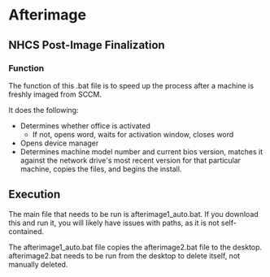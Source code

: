 # **Afterimage**
## **NHCS Post-Image Finalization**

### Function
The function of this .bat file is to speed up the process after a machine is freshly imaged from SCCM. 

It does the following:
* Determines whether office is activated
  * If not, opens word, waits for activation window, closes word
* Opens device manager
* Determines machine model number and current bios version, matches it against the network drive's most recent version for that particular machine, copies the files, and begins the install.

## Execution
The main file that needs to be run is afterimage1_auto.bat. If you download this and run it, you will likely have issues with paths, as it is not self-contained.

The afterimage1_auto.bat file copies the afterimage2.bat file to the desktop.
afterimage2.bat needs to be run from the desktop to delete itself, not manually deleted.